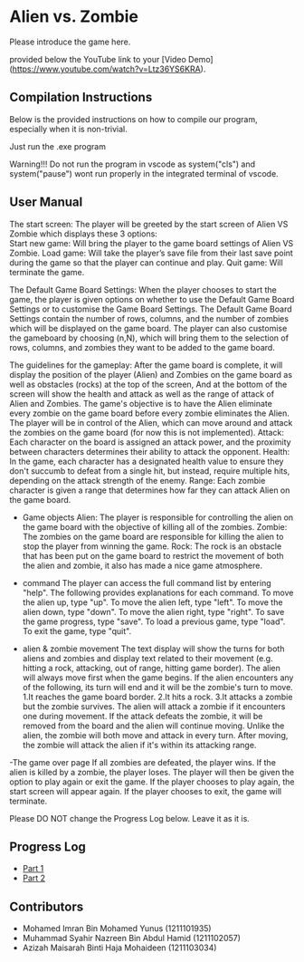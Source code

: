 # Alien vs. Zombie

Please introduce the game here.

 provided below the YouTube link to your [Video Demo]
 (https://www.youtube.com/watch?v=Ltz36YS6KRA).

## Compilation Instructions

Below is the provided instructions on how to compile our program, especially when it is non-trivial.

Just run the .exe program

Warning!!!
Do not run the program in vscode as system("cls") and system("pause") wont run properly in the integrated terminal of vscode.

## User Manual
The start screen:
The player will be greeted by the start screen of Alien VS Zombie which displays these 3 options:	
  Start new game: Will bring the player to the game board settings of Alien VS Zombie.
  Load game: Will take the player’s save file from their last save point during the game so that the player can continue and play.
  Quit game: Will terminate the game. 

The Default Game Board Settings:
When the player chooses to start the game, the player is given options on whether to use the Default Game Board Settings or to customise the Game Board Settings. 
The Default Game Board Settings contain the number of rows, columns, and the number of zombies which will be displayed on the game board.
The player can also customise the gameboard by choosing (n,N), which will bring them to the selection of rows, columns, and zombies they want to be added to the game board.

The guidelines for the gameplay: 
After the game board is complete, it will display the position of the player (Alien) and Zombies on the game board as well as obstacles (rocks) at the top of the screen, And at the bottom of the screen will show the health and attack as well as the range of attack of Alien and Zombies.
The game's objective is to have the Alien eliminate every zombie on the game board before every zombie eliminates the Alien. The player will be in control of the Alien, which can move around and attack the zombies on the game board (for now this is not implemented).
  Attack: Each character on the board is assigned an attack power, and the proximity between characters determines their ability to attack the opponent.
  Health: In the game, each character has a designated health value to ensure they don't succumb to defeat from a single hit, but instead, require multiple hits, depending on the attack strength of the enemy.
  Range: Each zombie character is given a range that determines how far they can attack Alien on the game board.

- Game objects 
Alien: The player is responsible for controlling the alien on the game board with the objective of killing all of the zombies.
Zombie: The zombies on the game board are responsible for killing the alien to stop the player from winning the game.
Rock: The rock is an obstacle that has been put on the game board to restrict the movement of both the alien and zombie, it also has made a nice game atmosphere.

- command 
The player can access the full command list by entering "help". The following provides explanations for each command.
  To move the alien up, type "up".
  To move the alien left, type "left".
  To move the alien down, type "down".
  To move the alien right, type "right".
  To save the game progress, type "save".
  To load a previous game, type "load".
  To exit the game, type "quit".

- alien & zombie movement 
The text display will show the turns for both aliens and zombies and display text related to their movement (e.g. hitting a rock, attacking, out of range, hitting game border).
The alien will always move first when the game begins.
If the alien encounters any of the following, its turn will end and it will be the zombie's turn to move.
  1.It reaches the game board border.
  2.It hits a rock.
  3.It attacks a zombie but the zombie survives.
The alien will attack a zombie if it encounters one during movement. If the attack defeats the zombie, it will be removed from the board and the alien will continue moving.
Unlike the alien, the zombie will both move and attack in every turn.
After moving, the zombie will attack the alien if it's within its attacking range.

-The game over page
  If all zombies are defeated, the player wins.
  If the alien is killed by a zombie, the player loses.
The player will then be given the option to play again or exit the game.
  If the player chooses to play again, the start screen will appear again.
  If the player chooses to exit, the game will terminate.

Please DO NOT change the Progress Log below. Leave it as it is.

## Progress Log

- [Part 1](PART1.md)
- [Part 2](PART2.md)

## Contributors

- Mohamed Imran Bin Mohamed Yunus (1211101935)
- Muhammad Syahir Nazreen Bin Abdul Hamid (1211102057)
- Azizah Maisarah Binti Haja Mohaideen (1211103034)